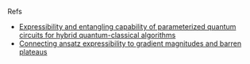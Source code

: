 Refs

- [Expressibility and entangling capability of parameterized quantum circuits for hybrid quantum-classical algorithms](http://arxiv.org/abs/1905.10876)
- [Connecting ansatz expressibility to gradient magnitudes and barren plateaus](http://arxiv.org/abs/2101.02138)